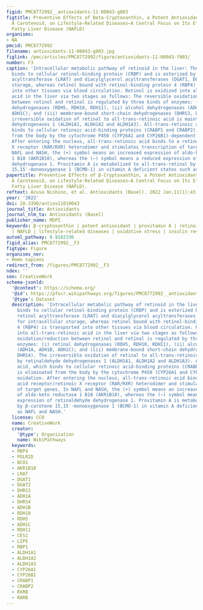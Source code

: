 ```yaml
---
figid: PMC8772992__antioxidants-11-00043-g003
figtitle: Preventive Effects of Beta-Cryptoxanthin, a Potent Antioxidant and Provitamin
  A Carotenoid, on Lifestyle-Related Diseases—A Central Focus on Its Effects on Non-Alcoholic
  Fatty Liver Disease (NAFLD)
organisms:
- NA
pmcid: PMC8772992
filename: antioxidants-11-00043-g003.jpg
figlink: /pmc/articles/PMC8772992/figure/antioxidants-11-00043-f003/
number: F3
caption: 'Intracellular metabolic pathway of retinoid in the liver: The all-trans-retinol
  binds to cellular retinol-binding protein (CRBP) and is esterized by lecithin retinol
  acyltransferase (LRAT) and diacylglycerol acyltransferases (DGAT1, DGAT2) for intracellular
  storage, whereas retinol bound with retinol-binding protein 4 (RBP4) is transported
  into other tissues via blood circulation. Retinol is oxidized into all-trans-retinoic
  acid in the liver via two stages as follows: The reversible oxidation/reduction
  between retinol and retinal is regulated by three kinds of enzymes: (i) retinal
  dehydrogenases (RDH5, RDH10, RDH11), (ii) alcohol dehydrogenases (ADH1A, ADH1B,
  ADH1C); and (iii) membrane-bound short-chain dehydrogenases (DHRS3, DHRS4). The
  irreversible oxidation of retinal to all-trans-retinoic acid is maintained by retinaldehyde
  dehydrogenases 1 (ALDH1A1, ALDH1A2 and ALDH1A3). All-trans-retinoic acid, which
  binds to cellular retinoic acid-binding proteins (CRABP1 and CRABP2), is eliminated
  from the body by the cytochrome P450 (CYP26A1 and CYP26B1)-dependent oxidation.
  After entering the nucleus, all-trans-retinoic acid binds to a retinoic acid receptor/retinoic
  X receptor (RAR/RXR) heterodimer and stimulates transcription of target genes. In
  NAFL and NASH, the (+) symbol means an increased expression of aldo-keto reductase
  1 B10 (AKR1B10), whereas the (−) symbol means a reduced expression of retinaldehyde
  dehydrogenase 1. Provitamin A is metabolized to all-trans-retinal by β-carotene
  15,15′-monooxygenase 1 (BCMO-1) in vitamin A deficient states such as NAFL and NASH.'
papertitle: Preventive Effects of β-Cryptoxanthin, a Potent Antioxidant and Provitamin
  A Carotenoid, on Lifestyle-Related Diseases—A Central Focus on Its Effects on Non-Alcoholic
  Fatty Liver Disease (NAFLD).
reftext: Azusa Nishino, et al. Antioxidants (Basel). 2022 Jan;11(1):43.
year: '2022'
doi: 10.3390/antiox11010043
journal_title: Antioxidants
journal_nlm_ta: Antioxidants (Basel)
publisher_name: MDPI
keywords: β-cryptoxanthin | potent antioxidant | provitamin A | retinoids | BCMO1
  | NAFLD | lifestyle-related diseases | oxidative stress | insulin resistance | PPARγ
automl_pathway: 0.9182336
figid_alias: PMC8772992__F3
figtype: Figure
organisms_ner:
- Homo sapiens
redirect_from: /figures/PMC8772992__F3
ndex: ''
seo: CreativeWork
schema-jsonld:
  '@context': https://schema.org/
  '@id': https://pfocr.wikipathways.org/figures/PMC8772992__antioxidants-11-00043-g003.html
  '@type': Dataset
  description: 'Intracellular metabolic pathway of retinoid in the liver: The all-trans-retinol
    binds to cellular retinol-binding protein (CRBP) and is esterized by lecithin
    retinol acyltransferase (LRAT) and diacylglycerol acyltransferases (DGAT1, DGAT2)
    for intracellular storage, whereas retinol bound with retinol-binding protein
    4 (RBP4) is transported into other tissues via blood circulation. Retinol is oxidized
    into all-trans-retinoic acid in the liver via two stages as follows: The reversible
    oxidation/reduction between retinol and retinal is regulated by three kinds of
    enzymes: (i) retinal dehydrogenases (RDH5, RDH10, RDH11), (ii) alcohol dehydrogenases
    (ADH1A, ADH1B, ADH1C); and (iii) membrane-bound short-chain dehydrogenases (DHRS3,
    DHRS4). The irreversible oxidation of retinal to all-trans-retinoic acid is maintained
    by retinaldehyde dehydrogenases 1 (ALDH1A1, ALDH1A2 and ALDH1A3). All-trans-retinoic
    acid, which binds to cellular retinoic acid-binding proteins (CRABP1 and CRABP2),
    is eliminated from the body by the cytochrome P450 (CYP26A1 and CYP26B1)-dependent
    oxidation. After entering the nucleus, all-trans-retinoic acid binds to a retinoic
    acid receptor/retinoic X receptor (RAR/RXR) heterodimer and stimulates transcription
    of target genes. In NAFL and NASH, the (+) symbol means an increased expression
    of aldo-keto reductase 1 B10 (AKR1B10), whereas the (−) symbol means a reduced
    expression of retinaldehyde dehydrogenase 1. Provitamin A is metabolized to all-trans-retinal
    by β-carotene 15,15′-monooxygenase 1 (BCMO-1) in vitamin A deficient states such
    as NAFL and NASH.'
  license: CC0
  name: CreativeWork
  creator:
    '@type': Organization
    name: WikiPathways
  keywords:
  - RBP4
  - POLR2D
  - BCO1
  - AKR1B10
  - LRAT
  - DGAT1
  - DGAT2
  - DHRS3
  - ADH1A
  - DHRS4
  - ADH1B
  - RDH10
  - RDH5
  - ADH1C
  - RDH11
  - CES1
  - LIPE
  - RBP1
  - ALDH1A1
  - ALDH1A2
  - ALDH1A3
  - CYP26A1
  - CYP26B1
  - CRABP1
  - CRABP2
  - RXRB
  - RARB
---
```

